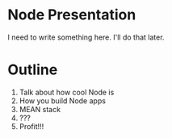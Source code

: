 # Node Presentation

I need to write something here. I'll do that later.

# Outline

  1. Talk about how cool Node is
  2. How you build Node apps
  3. MEAN stack
  4. ???
  5. Profit!!!
